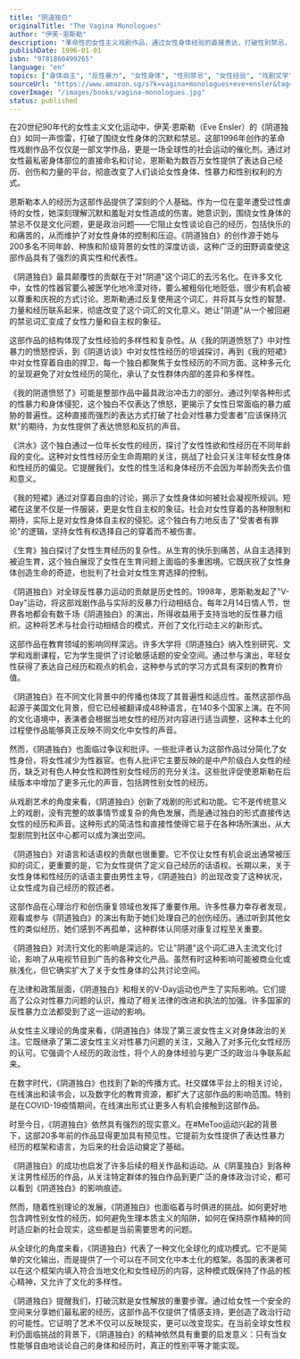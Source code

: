 ```yaml
---
title: "阴道独白"
originalTitle: "The Vagina Monologues"
author: "伊芙·恩斯勒"
description: "革命性的女性主义戏剧作品，通过女性身体经验的直接表达，打破性别禁忌，为全球反性暴力运动奠定基础。"
publishDate: 1996-01-01
isbn: "9781860499265"
language: "en"
topics: ["身体自主", "反性暴力", "女性身体", "性别禁忌", "女性经验", "戏剧文学", "社会运动", "女性赋权"]
sourceUrl: "https://www.amazon.sg/s?k=vagina+monologues+eve+ensler&tag=inkrupt-22"
coverImage: "/images/books/vagina-monologues.jpg"
status: published
---
```


在20世纪90年代的女性主义文化运动中，伊芙·恩斯勒（Eve Ensler）的《阴道独白》如同一声惊雷，打破了围绕女性身体的沉默和禁忌。这部1996年创作的革命性戏剧作品不仅仅是一部文学作品，更是一场全球性的社会运动的催化剂。通过对女性最私密身体部位的直接命名和讨论，恩斯勒为数百万女性提供了表达自己经历、创伤和力量的平台，彻底改变了人们谈论女性身体、性暴力和性别权利的方式。

恩斯勒本人的经历为这部作品提供了深刻的个人基础。作为一位在童年遭受过性虐待的女性，她深刻理解沉默和羞耻对女性造成的伤害。她意识到，围绕女性身体的禁忌不仅是文化问题，更是政治问题——它阻止女性谈论自己的经历，包括快乐的和痛苦的，从而维护了对女性身体的控制和压迫。《阴道独白》的创作源于她与200多名不同年龄、种族和阶级背景的女性的深度访谈，这种广泛的田野调查使这部作品具有了强烈的真实性和代表性。

《阴道独白》最具颠覆性的贡献在于对"阴道"这个词汇的去污名化。在许多文化中，女性的性器官要么被医学化地冷漠对待，要么被粗俗化地贬低，很少有机会被以尊重和庆祝的方式讨论。恩斯勒通过反复使用这个词汇，并将其与女性的智慧、力量和经历联系起来，彻底改变了这个词汇的文化意义。她让"阴道"从一个被回避的禁忌词汇变成了女性力量和自主权的象征。

这部作品的结构体现了女性经验的多样性和复杂性。从《我的阴道愤怒了》中对性暴力的愤怒控诉，到《阴道访谈》中对女性性经历的坦诚探讨，再到《我的短裙》中对女性穿着自由的捍卫，每一个独白都聚焦于女性经历的不同方面。这种多元化的呈现避免了对女性经历的简化，承认了女性群体内部的差异和多样性。

《我的阴道愤怒了》可能是整部作品中最具政治冲击力的部分。通过列举各种形式的性暴力和身体侵犯，这个独白不仅表达了愤怒，更揭示了女性日常面临的暴力威胁的普遍性。这种直接而强烈的表达方式打破了社会对性暴力受害者"应该保持沉默"的期待，为女性提供了表达愤怒和反抗的声音。

《洪水》这个独白通过一位年长女性的经历，探讨了女性性欲和性经历在不同年龄段的变化。这种对女性性经历全生命周期的关注，挑战了社会只关注年轻女性身体和性经历的偏见。它提醒我们，女性的性生活和身体经历不会因为年龄而失去价值和意义。

《我的短裙》通过对穿着自由的讨论，揭示了女性身体如何被社会凝视所规训。短裙在这里不仅是一件服装，更是女性自主权的象征。社会对女性穿着的各种限制和期待，实际上是对女性身体自主权的侵犯。这个独白有力地反击了"受害者有罪论"的逻辑，坚持女性有权选择自己的穿着而不被伤害。

《生育》独白探讨了女性生育经历的复杂性。从生育的快乐到痛苦，从自主选择到被迫生育，这个独白展现了女性在生育问题上面临的多重困境。它既庆祝了女性身体创造生命的奇迹，也批判了社会对女性生育选择的控制。

《阴道独白》对全球反性暴力运动的贡献是历史性的。1998年，恩斯勒发起了"V-Day"运动，将这部戏剧作品与实际的反暴力行动相结合。每年2月14日情人节，世界各地都会有数千场《阴道独白》的演出，所得收益用于支持当地的反性暴力组织。这种将艺术与社会行动相结合的模式，开创了文化行动主义的新形式。

这部作品在教育领域的影响同样深远。许多大学将《阴道独白》纳入性别研究、文学和戏剧课程，它为学生提供了讨论敏感话题的安全空间。通过参与演出，年轻女性获得了表达自己经历和观点的机会，这种参与式的学习方式具有深刻的教育价值。

《阴道独白》在不同文化背景中的传播也体现了其普遍性和适应性。虽然这部作品起源于美国文化背景，但它已经被翻译成48种语言，在140多个国家上演。在不同的文化语境中，表演者会根据当地女性的经历对内容进行适当调整，这种本土化的过程使作品能够真正反映不同文化中女性的声音。

然而，《阴道独白》也面临过争议和批评。一些批评者认为这部作品过分简化了女性身份，将女性减少为性器官。也有人批评它主要反映的是中产阶级白人女性的经历，缺乏对有色人种女性和跨性别女性经历的充分关注。这些批评促使恩斯勒在后续版本中增加了更多元化的声音，包括跨性别女性的经历。

从戏剧艺术的角度来看，《阴道独白》创新了戏剧的形式和功能。它不是传统意义上的戏剧，没有完整的故事情节或复杂的角色发展，而是通过独白的形式直接传达女性的经历和声音。这种形式的简洁性和直接性使得它易于在各种场所演出，从大型剧院到社区中心都可以成为演出空间。

《阴道独白》对语言和话语权的贡献也很重要。它不仅让女性有机会说出通常被压抑的词汇，更重要的是，它为女性提供了定义自己经历的话语权。长期以来，关于女性身体和性经历的话语主要由男性主导，《阴道独白》的出现改变了这种状况，让女性成为自己经历的叙述者。

这部作品在心理治疗和创伤康复领域也发挥了重要作用。许多性暴力幸存者发现，观看或参与《阴道独白》的演出有助于她们处理自己的创伤经历。通过听到其他女性的类似经历，她们感到不再孤单，这种群体认同感对康复过程至关重要。

《阴道独白》对流行文化的影响是深远的。它让"阴道"这个词汇进入主流文化讨论，影响了从电视节目到广告的各种文化产品。虽然有时这种影响可能被商业化或肤浅化，但它确实扩大了关于女性身体的公共讨论空间。

在法律和政策层面，《阴道独白》和相关的V-Day运动也产生了实际影响。它们提高了公众对性暴力问题的认识，推动了相关法律的改进和执法的加强。许多国家的反性暴力立法都受到了这一运动的影响。

从女性主义理论的角度来看，《阴道独白》体现了第三波女性主义对身体政治的关注。它既继承了第二波女性主义对性暴力问题的关注，又融入了对多元化女性经历的认可。它强调个人经历的政治性，将个人的身体经验与更广泛的政治斗争联系起来。

在数字时代，《阴道独白》也找到了新的传播方式。社交媒体平台上的相关讨论，在线演出和读书会，以及数字化的教育资源，都扩大了这部作品的影响范围。特别是在COVID-19疫情期间，在线演出形式让更多人有机会接触到这部作品。

时至今日，《阴道独白》依然具有强烈的现实意义。在#MeToo运动兴起的背景下，这部20多年前的作品显得更加具有预见性。它提前为女性提供了表达性暴力经历的框架和语言，为后来的社会运动奠定了基础。

《阴道独白》的成功也启发了许多后续的相关作品和运动。从《阴茎独白》到各种关注男性经历的作品，从关注特定群体的独白作品到更广泛的身体政治讨论，都可以看到《阴道独白》的影响痕迹。

然而，随着性别理论的发展，《阴道独白》也面临着与时俱进的挑战。如何更好地包含跨性别女性的经历，如何避免生理本质主义的陷阱，如何在保持原作精神的同时适应新的社会现实，这些都是当前需要思考的问题。

从全球化的角度来看，《阴道独白》代表了一种文化全球化的成功模式。它不是简单的文化输出，而是提供了一个可以在不同文化中本土化的框架。各国的表演者可以在这个框架内填入符合当地文化和女性经历的内容，这种模式既保持了作品的核心精神，又允许了文化的多样性。

《阴道独白》提醒我们，打破沉默是女性解放的重要步骤。通过给女性一个安全的空间来分享她们最私密的经历，这部作品不仅提供了情感支持，更创造了政治行动的可能性。它证明了艺术不仅可以反映现实，更可以改变现实。在当前全球女性权利仍面临挑战的背景下，《阴道独白》的精神依然具有重要的启发意义：只有当女性能够自由地谈论自己的身体和经历时，真正的性别平等才能实现。